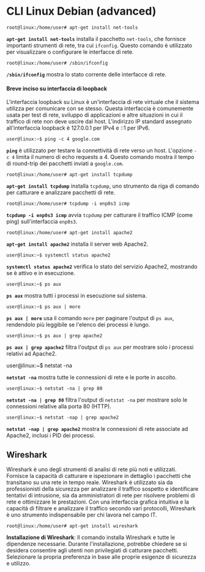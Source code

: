 # CLI Linux Debian (advanced)

    root@linux:/home/user# apt-get install net-tools

**`apt-get install net-tools`** installa il pacchetto `net-tools`, che fornisce importanti strumenti di rete, tra cui `ifconfig`. Questo comando è utilizzato per visualizzare o configurare le interfacce di rete.

    root@linux:/home/user# /sbin/ifconfig

**`/sbin/ifconfig`** mostra lo stato corrente delle interfacce di rete.

#### Breve inciso su interfaccia di loopback

L'interfaccia loopback su Linux è un'interfaccia di rete virtuale che il sistema utilizza per comunicare con se stesso. Questa interfaccia è comunemente usata per test di rete, sviluppo di applicazioni e altre situazioni in cui il traffico di rete non deve uscire dal host. L'indirizzo IP standard assegnato all'interfaccia loopback è 127.0.0.1 per IPv4 e ::1 per IPv6.

    user@linux:~$ ping -c 4 google.com

**`ping`** è utilizzato per testare la connettività di rete verso un host. L'opzione `-c 4` limita il numero di echo requests a 4. Questo comando mostra il tempo di round-trip dei pacchetti inviati a `google.com`.

    root@linux:/home/user# apt-get install tcpdump

**`apt-get install tcpdump`** installa `tcpdump`, uno strumento da riga di comando per catturare e analizzare pacchetti di rete.

    root@linux:/home/user# tcpdump -i enp0s3 icmp

**`tcpdump -i enp0s3 icmp`** avvia `tcpdump` per catturare il traffico ICMP (come ping) sull'interfaccia `enp0s3`.

    root@linux:/home/user# apt-get install apache2

**`apt-get install apache2`** installa il server web Apache2.

    user@linux:~$ systemctl status apache2

**`systemctl status apache2`** verifica lo stato del servizio Apache2, mostrando se è attivo e in esecuzione.

    user@linux:~$ ps aux

**`ps aux`** mostra tutti i processi in esecuzione sul sistema.

    user@linux:~$ ps aux | more

**`ps aux | more`** usa il comando `more` per paginare l'output di `ps aux`, rendendolo più leggibile se l'elenco dei processi è lungo.

    user@linux:~$ ps aux | grep apache2

**`ps aux | grep apache2`** filtra l'output di `ps aux` per mostrare solo i processi relativi ad Apache2.

user@linux:~$ netstat -na

**`netstat -na`** mostra tutte le connessioni di rete e le porte in ascolto.

    user@linux:~$ netstat -na | grep 80

**`netstat -na | grep 80`** filtra l'output di `netstat -na` per mostrare solo le connessioni relative alla porta 80 (HTTP).

    user@linux:~$ netstat -nap | grep apache2

**`netstat -nap | grep apache2`** mostra le connessioni di rete associate ad Apache2, inclusi i PID dei processi.

## Wireshark

Wireshark è uno degli strumenti di analisi di rete più noti e utilizzati. Fornisce la capacità di catturare e ispezionare in dettaglio i pacchetti che transitano su una rete in tempo reale. Wireshark è utilizzato sia da professionisti della sicurezza per analizzare il traffico sospetto e identificare tentativi di intrusione, sia da amministratori di rete per risolvere problemi di rete e ottimizzare le prestazioni. Con una interfaccia grafica intuitiva e la capacità di filtrare e analizzare il traffico secondo vari protocolli, Wireshark è uno strumento indispensabile per chi lavora nel campo IT.

    root@linux:/home/user# apt-get install wireshark

**Installazione di Wireshark**: Il comando installa Wireshark e tutte le dipendenze necessarie. Durante l'installazione, potrebbe chiedere se si desidera consentire agli utenti non privilegiati di catturare pacchetti. Selezionare la propria preferenza in base alle proprie esigenze di sicurezza e utilizzo.